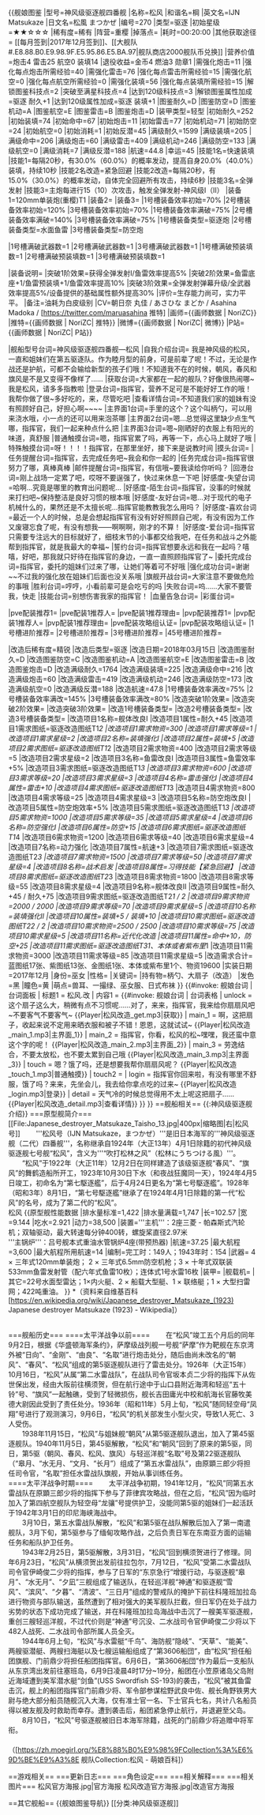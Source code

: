{{舰娘图鉴
|型号=神风级驱逐舰四番舰
|名称=松风
|和谐名=棡
|英文名=IJN Matsukaze
|日文名=松風 まつかぜ
|编号=270
|类型=驱逐
|初始星级=★★☆☆☆
|稀有度=稀有
|阵营=重樱
|掉落点=
|耗时=00:20:00
|其他获取途径= [[每月签到|2017年12月签到]]、[[大舰队#.E8.88.B0.E9.98.9F.E5.95.86.E5.BA.97|舰队商店2000舰队币兑换]]
|营养价值=炮击4 雷击25 航空0 装填14
|退役收益=金币4 燃油3 勋章1
|需强化炮击=11
|强化每点炮击所需经验=40
|需强化雷击=76
|强化每点雷击所需经验=15
|需强化航空=0
|强化每点航空所需经验=0
|需强化装填=56
|强化每点装填所需经验=15
|解锁图鉴科技点=2
|突破至满星科技点=4
|达到120级科技点=3
|解锁图鉴属性加成=驱逐 耐久+1
|达到120级属性加成=驱逐 装填+1
|图鉴耐久=D
|图鉴防空=D
|图鉴机动=A
|图鉴航空=E
|图鉴雷击=B
|图鉴炮击=D
|装甲类型=轻型
|初始耐久=252
|初始装填=74
|初始命中=67
|初始炮击=11
|初始雷击=77
|初始机动=71
|初始防空=24
|初始航空=0
|初始消耗=1
|初始反潜=45
|满级耐久=1599
|满级装填=205
|满级命中=206
|满级炮击=60
|满级雷击=409
|满级机动=246
|满级防空=133
|满级航空=0
|满级消耗=7
|满级反潜=188
|航速=44.8
|幸运=45
|技能1名=快速装填	
|技能1=每隔20秒，有30.0%（60.0%）的概率发动，提高自身20.0%（40.0%）装填，持续10秒
|技能2名改造=紧急回避
|技能2改造=每隔20秒，有15.0%（30.0%）的概率发动，自体完全回避所有攻击，持续6秒
|技能3名=全弹发射
|技能3=主炮每进行15（10）次攻击，触发全弹发射-神风级I（II）
|装备1=120mm单装炮(重樱)T1
|装备2=
|装备3=
|1号槽装备效率初始=70%
|2号槽装备效率初始=120%
|3号槽装备效率初始=70%
|1号槽装备效率满破=75%
|2号槽装备效率满破=140%
|3号槽装备效率满破=75%
|1号槽装备类型=驱逐炮
|2号槽装备类型=水面鱼雷
|3号槽装备类型=防空炮
<!--鱼雷底座数不代表武器数，不了解的请勿修改数据。-->
|1号槽满破武器数=1
|2号槽满破武器数=1
|3号槽满破武器数=1
|1号槽满破预装填数=1
|2号槽满破预装填数=1
|3号槽满破预装填数=1

|装备说明=
|突破1阶效果=获得全弹发射I/鱼雷效率提高5%
|突破2阶效果=鱼雷底座+1/鱼雷预装填+1/鱼雷效率提高10%
|突破3阶效果=全弹发射弹幕升级/全武器效率提高5%/设备提供的基础属性额外提高30%
|评价=生存能力尚可，实力平平。
|备注=油耗为白皮级别
|CV=朝日奈 丸佳 / あさひな  まどか / Asahina Madoka / [https://twitter.com/maruasahina 推特]
|画师={{画师数据 | NoriZC}}
|推特={{画师数据 | NoriZC| 推特}}
|微博={{画师数据 | NoriZC| 微博}}
|P站={{画师数据 | NoriZC| P站}}

|舰船型号台词=神风级驱逐舰四番舰—松风
|自我介绍台词= 我是神风级的松风，一直和姐妹们在第五驱逐队。作为睦月型的前身，可是前辈了呢！不过，无论是作战还是护航，可都不会输给新型的孩子们哦！不知道我不在的时候，朝风，春风和旗风是不是又变得不像样了……
|获取台词=大家都在一起的舰队？好像很热闹哪~我是松风，请多多指教啦
|登录台词=指挥官，营养不足可是不能好好工作的哦！我帮你做了很~多好吃的，来，尽管吃吧
|查看详情台词=不知道我们家的姐妹有没有照顾好自己，好担心啊<nowiki>~~~~</nowiki>
|主界面1台词=手里的这个？这个叫柄勺，可以用来浇水哦，小一点的还可以用来泡茶哪
|主界面2台词=嗯…总觉得这里缺少点生气哪，指挥官，我们一起来种点什么把
|主界面3台词=嗯~刚晒好的衣服上有阳光的味道，真舒服
|普通触摸台词=嗯，指挥官累了吗，再等一下，点心马上就好了哦
|特殊触摸台词=呀！！！！指挥官，在那里坐好，接下来是说教时间
|摸头台词=
|任务提醒台词=指挥官，去完成任务吧~我会和你一起的
|任务完成台词=指挥官很努力了哪，真棒真棒
|邮件提醒台词=指挥官，有信哦~要我读给你听吗？
|回港台词=刚上战场一定累了吧，哎呀不要逞强了，快过来休息一下吧
|好感度-失望台词=哈啊…究竟是哪里的教育出问题呢…
|好感度-陌生台词=指挥官，没事的时候就来打扫吧~保持整洁是良好习惯的根本哦
|好感度-友好台词=嗯…对于现代的电子机械什么的，果然还是不太擅长呢…指挥官能教教我怎么用吗？
|好感度-喜欢台词=最近一个人的时候，总是会想起指挥官有没有好好照顾自己呢，有没有因为工作又废寝忘食了呢，有没有想我——啊啊啊，刚才的不算！
|好感度-爱台词=指挥官只需要专注远大的目标就好了，细枝末节的小事都交给我吧，在任务和战斗之外能帮到指挥官，就是我最大的幸福~
|誓约台词=指挥官想要永远和我在一起吗？嘻嘻，好吧，那我就只好待在指挥官的身边，一直一直照顾指挥官了~
|委托完成台词=指挥官，委托的姐妹们过来了哪，让她们等着可不好哦
|强化成功台词=谢谢~~不过我的强化放在姐妹们后面也没关系哦
|旗舰开战台词=大家注意不要做危险的事哦
|胜利台词=哼哼，小看前辈可是会吃亏的吗
|失败台词=呜……大家不要管我，快走
|技能台词=别想伤害我家的指挥官！
|血量告急台词=
|彩蛋台词=

|pve配装推荐1=
|pve配装1推荐人=
|pve配装1推荐理由=
|pvp配装推荐1=
|pvp配装1推荐人=
|pvp配装1推荐理由=
|pve配装攻略组认证=
|pvp配装攻略组认证=
|1号槽进阶推荐=
|2号槽进阶推荐=
|3号槽进阶推荐=
|45号槽进阶推荐=

|改造后稀有度=精锐
|改造后类型=驱逐
|改造日期=2018年03月15日
|改造图鉴耐久=D
|改造图鉴防空=C
|改造图鉴机动=A
|改造图鉴航空=E
|改造图鉴雷击=B
|改造图鉴炮击=D
|改造满级耐久=1764
|改造满级装填=225
|改造满级命中=216
|改造满级炮击=60
|改造满级雷击=419
|改造满级机动=246
|改造满级防空=173
|改造满级航空=0
|改造满级反潜=188
|改造航速=47.8
|1号槽装备效率满改=75%
|2号槽装备效率满改=145%
|3号槽装备效率满改=80%
|改造突破1阶效果=
|改造突破2阶效果=
|改造突破3阶效果=
|改造1号槽装备类型=
|改造2号槽装备类型=
|改造3号槽装备类型=
|改造项目1名称=舰体改良I
|改造项目1属性=耐久+45
|改造项目1需求图纸=驱逐改造图纸T1*2
|改造项目1需求物资=300
|改造项目1需求等级=1
|改造项目1需求星级=2
|改造项目2名称=装填强化I
|改造项目2属性=装填+5
|改造项目2需求图纸=驱逐改造图纸T1*2
|改造项目2需求物资=400
|改造项目2需求等级=5
|改造项目2需求星级=2
|改造项目3名称=鱼雷改良I
|改造项目3属性=鱼雷效率+5%
|改造项目3需求图纸=驱逐改造图纸T1*3
|改造项目3需求物资=600
|改造项目3需求等级=20
|改造项目3需求星级=3
|改造项目4名称=雷击强化I
|改造项目4属性=雷击+10
|改造项目4需求图纸=驱逐改造图纸T1*3
|改造项目4需求物资=800
|改造项目4需求等级=25
|改造项目4需求星级=3
|改造项目5名称=防空炮改良I
|改造项目5属性=防空炮效率+5%
|改造项目5需求图纸=驱逐改造图纸T1*3
|改造项目5需求物资=1000
|改造项目5需求等级=35
|改造项目5需求星级=4
|改造项目6名称=防空强化I
|改造项目6属性=防空+15
|改造项目6需求图纸=驱逐改造图纸T1*4
|改造项目6需求物资=1200
|改造项目6需求等级=40
|改造项目6需求星级=4
|改造项目7名称=动力强化
|改造项目7属性=航速+3
|改造项目7需求图纸=驱逐改造图纸T2*3
|改造项目7需求物资=1500
|改造项目7需求等级=50
|改造项目7需求星级=4
|改造项目8名称=战术启发
|改造项目8属性=习得技能【紧急回避】
|改造项目8需求图纸=驱逐改造图纸T2*3
|改造项目8需求物资=1800
|改造项目8需求等级=55
|改造项目8需求星级=4
|改造项目9名称=舰体改良II
|改造项目9属性=耐久+45 / 耐久+75
|改造项目9需求图纸=驱逐改造图纸T2*1 / *2
|改造项目9需求物资=2000 / 2000
|改造项目9需求等级=70
|改造项目9需求星级=5
|改造项目10名称=装填强化II
|改造项目10属性=装填+5 / 装填+10
|改造项目10需求图纸=驱逐改造图纸T2*2 / *2
|改造项目10需求物资=2500 / 2500
|改造项目10需求等级=75
|改造项目10需求星级=5
|改造项目11名称=近代化改造
|改造项目11属性=命中+10，防空+25
|改造项目11需求图纸=驱逐改造图纸T3*1、本体或者紫布里*1
|改造项目11需求物资=3000
|改造项目11需求等级=85
|改造项目11需求星级=5
|改造需求合计=蓝图纸17张、紫图纸13张、金图纸1张、本体或紫布里1个、物资19600
|实装日期=2017年12月
|身份=巫女
|性格=
|关键词=
|持有物=柄勺、大扇子（改造）
|发色=黑
|瞳色=黄
|萌点=兽耳、一撮绿、巫女服、日式布袜
}}
{{#invoke: 舰娘台词 | 台词面板 
| 标题1 = 松风.改
| 内容1 = {{#invoke: 舰娘台词 | 台词表格
  | unlock = 这个扇子这么大，稍微有点不习惯呢……对了，来来，指挥官，我来给你扇扇风吧~不要客气不要客气~ {{Player|松风改造_get.mp3|获取}}
  | main_1 =  啊，这把扇子，收起来说不定用来晒衣服和被子不错！恩恩，这就试试~ {{Player|松风改造_main_1.mp3|主界面_1}}
  | main_2 = 指挥官，你看，松风的松~嘿嘿，我还蛮中意这个字的呢！ {{Player|松风改造_main_2.mp3|主界面_2}}
  | main_3 = 劳逸结合，不要太放松，也不要太累到自己哦 {{Player|松风改造_main_3.mp3|主界面_3}}
  | touch = 嗯？饿了吗，还是想要我帮你扇扇风呢？ {{Player|松风改造_touch_1.mp3|普通触摸}}
  | touch2 = 
  | login = 指挥官你回来啦，有没有哪里不舒服，饿了吗？来来，先坐会儿，我去给你拿点吃的过来~ {{Player|松风改造_login.mp3|登录}}
  | detail = 天气冷的时候总觉得用不太上呢这把扇子…… {{Player|松风改造_detail.mp3|查看详情}}
  }}
}}
==舰船相关==
{{:神风级驱逐舰介绍}}
===原型舰简介===
[[File:Japanese_destroyer_Matsukaze_Taisho_13.jpg|400px|缩略图|右|松风号]]
　　'''松风号（IJN Matsukaze，まつかぜ）'''是旧日本海军的'''神风级驱逐舰（二代）四番舰'''，名称继承自1924年（大正13年）4月1日除籍的初代神风级驱逐舰七号舰“松风”，含义为'''“吹打松林之风”（松林にうちつける風）'''。<br>
　　“松风”于1922年（大正11年）12月2日在同样建造了该级驱逐舰“春风”、“旗风”的舞鹤造船所开工，1923年10月30日下水（和夜战狂魔同一天），1924年4月5日竣工，初命名为“第七駆逐艦”，后于4月24日更名为“第七号駆逐艦”。1928年（昭和3年）8月1日，“第七号駆逐艦”继承了在1924年4月1日除籍的第一代“松风”的名号，成为了第二代的“松风”。<br>
松风
{{原型舰性能数据
|排水量标准=1,422
|排水量满载=1,747
|长=102.57
|宽=9.144
|吃水=2.921
|动力=38,500
|装置='''主机'''：2座三菱 - 帕森斯式汽轮机；双轴驱动，最大转速每分钟400转，螺旋桨直径2.97米<br>'''主锅炉'''：吕号舰本式重油水管锅炉4座(带预热器)
|航速=37.25
|最大航程=3,600
|最大航程所用航速=14
|编制=完工时：149人；1943年时：154
|武器= 4 × 三年式120mm单装炮； 2 × 三年式6.5mm防空机枪；3 × 十年式双联装533mm鱼雷发射管（配六年式鱼雷10枚）；连体式1号水雷16枚
|装甲=
|舰载机=
|其它=22号水面型雷达；1×内火艇、2 × 船载大型艇、1 × 联络艇；1 × 大型扫雷网；422吨重油。
}}
*（资料来自维基百科<ref>[https://en.wikipedia.org/wiki/Japanese_destroyer_Matsukaze_(1923) Japanese destroyer Matsukaze (1923) - Wikipedia]</ref>）<br><br>

===舰船历史===
====太平洋战争以前====
　　在“松风”竣工五个月后的同年9月2日，根据《华盛顿海军条约》，萨摩级战列舰一号舰“萨摩”作为靶舰在东京湾外被“日向”、“金刚”、“由良”、“名取”进行炮击处分，随后由尚未改名的“朝风”、“春风”、“松风”组成的第5驱逐舰队进行了雷击处分。1926年（大正15年）10月16日，“松风”从属“第二水雷战队”，在战队司令官坂本贞二少将的指挥下从佐世保出发，经由大阪前往横须贺，但在航行途中于山口县附近海湾和轻巡“五十铃”号、“旗风”一起触礁，受到了轻微损伤，舰长吉田庸光中校和航海长官藤牧美德大尉因此受到了责任处分。1936年（昭和11年）5月上旬，“松风”随同轻空母“凤翔”号进行了观测演习，9月6日，“松风”的机关部发生小型火灾，导致1人死亡、3人受伤。<br>
　　1938年11月15日，“松风”与姐妹舰“朝风”从第5驱逐舰队退出，加入了第45驱逐舰队。1940年11月5日，第45驱解散，“松风”和“朝风”回到了原来的第5驱，同日，第5驱（朝风、春风、松风、旗风）与轻巡洋舰“名取”号及第22驱逐舰队（“皋月、“水无月、“文月、“长月”）组成了“第五水雷战队”，由原顕三郎少将担任司令官，“名取”担任水雷战队旗舰，开始从事训练任务。<br>
====太平洋战争时期====
　　太平洋战争初期，1941年12月，“松风”同第五水雷战队在原顕三郎少将的指挥下参与了菲律宾攻略战，但在之后，“松风”因为临时加入了第四航空舰队为轻空母“龙骧”号提供护卫，没能同第5驱的姐妹们一起活跃于1942年3月1日的印尼海峡海战中。<br>
　　3月10日，第五水雷战队解散，“松风”和第5驱在战队解散后加入了第一南遣舰队，3月下旬，第5驱参与了缅甸攻略作战，之后负责日军在东南亚方面的运输任务和船队护卫任务。<br>
　　1943年2月25日，第5驱解散，3月31日，“松风”回到横须贺进行了修理。同年6月23日，“松风”从横须贺出发前往拉包尔，7月12日，“松风”受第二水雷战队司令官伊崎俊二少将的指挥，参与了日军的“东京急行”增援行动，与驱逐舰“皋月”、“水无月”、“夕凪”三舰组成了输送队，在轻巡洋舰“神通”和驱逐舰“雪风”、“滨风”、“夕暮”、“清波”、“三日月”组成的警戒队的掩护下前往科隆班加拉岛进行物资与部队输送，虽然遭到了相对强大的美军舰队拦截，但日军仍在处于战力劣势的状态下成功完成了输送，并在科隆班加拉岛海战中击沉了一艘美军驱逐舰，重创三艘轻巡洋舰，不过代价则是“神通”号沉没、二水战司令官伊崎俊二少将以下482人战死、二水战司令部所属人员全灭。<br>
　　1944年6月上旬，“松风”与水雷艇“千鸟”、海防舰“隐岐”、“天草”、“能美”、两艘驱潜艇、两艘扫海艇以及七艘运输船组成了“第3606船団”，由“松风”担任船团旗舰、门前鼎少将担任船团指挥官。6月6日，“第3606船団”作为最后一支船队从东京湾出发前往塞班岛，6月9日凌晨4时17分~19分，船团在小笠原诸岛父岛附近海域遭到美军潜水艇“剑鱼”(USS Swordfish SS-193)的袭击，“松风”被其鱼雷击沉，舰上的船团指挥官门前鼎少将、军令部参谋桧野武良中佐、舰长角野铁男大尉与绝大部分船员随舰沉入大海，仅有准士官一名、下士官兵七名，共计八名船员得以被友舰及时救助而幸存。遭到袭击后，船团紧急停止航行，并退避至父岛。<br>
　　8月10日，“松风”号驱逐舰被旧日本海军除籍，战死的门前鼎少将追赠中将军衔。<br>
　　（<ref>[https://zh.moegirl.org/%E8%88%B0%E9%98%9FCollection%3A%E6%9D%BE%E9%A3%8E 舰队Collection:松风 - 萌娘百科]</ref>）

==游戏相关==
===更新日志===
===角色设定===
===相关解释===
===相关图片===
<gallery mode="packed" heights="300px">
松风官方海报.jpg|官方海报
松风改造官方海报.jpg|改造官方海报
</gallery>

==其它舰船==
{{舰娘图鉴导航}}
[[分类:神风级驱逐舰]]